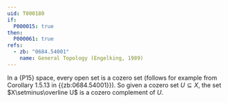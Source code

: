 ```yaml
---
uid: T000180
if:
  P000015: true
then:
  P000061: true
refs:
  - zb: "0684.54001"
    name: General Topology (Engelking, 1989)
---
```


In a {P15} space, every open set is a cozero set
(follows for example from Corollary 1.5.13 in {{zb:0684.54001}}).
So given a cozero set $U\subseteq X$, 
the set $X\setminus\overline U$ is a cozero complement of $U$.
